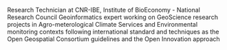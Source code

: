 Research Technician at CNR-IBE, Institute of BioEconomy - National Research Council
Geoinformatics expert
working on 
GeoScience research projects in Agro-meterological
Climate Services and Environmental monitoring contexts 
following international standard and techniques as the Open Geospatial Consortium guidelines 
and the Open Innovation approach
